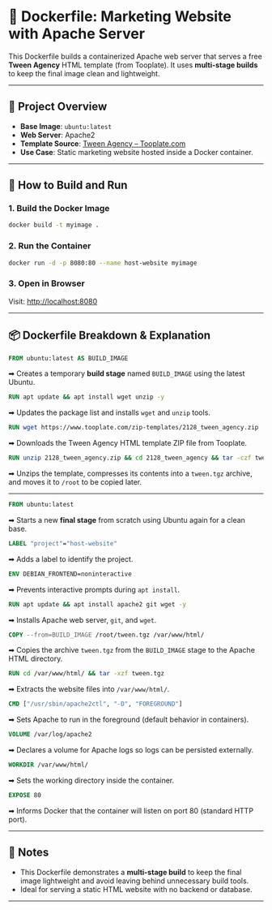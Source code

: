 # 🐳 Dockerfile: Marketing Website with Apache Server

This Dockerfile builds a containerized Apache web server that serves a free **Tween Agency** HTML template (from Tooplate). It uses **multi-stage builds** to keep the final image clean and lightweight.

---

## 📁 Project Overview

- **Base Image**: `ubuntu:latest`
- **Web Server**: Apache2
- **Template Source**: [Tween Agency – Tooplate.com](https://www.tooplate.com/view/2128-tween-agency)
- **Use Case**: Static marketing website hosted inside a Docker container.

---

## 🔧 How to Build and Run

### 1. **Build the Docker Image**

```bash
docker build -t myimage .
```

### 2. **Run the Container**

```bash
docker run -d -p 8080:80 --name host-website myimage
```

### 3. **Open in Browser**

Visit: [http://localhost:8080](http://localhost:8080)

---

## 📦 Dockerfile Breakdown & Explanation

```dockerfile
FROM ubuntu:latest AS BUILD_IMAGE
```
➡ Creates a temporary **build stage** named `BUILD_IMAGE` using the latest Ubuntu.

```dockerfile
RUN apt update && apt install wget unzip -y
```
➡ Updates the package list and installs `wget` and `unzip` tools.

```dockerfile
RUN wget https://www.tooplate.com/zip-templates/2128_tween_agency.zip
```
➡ Downloads the Tween Agency HTML template ZIP file from Tooplate.

```dockerfile
RUN unzip 2128_tween_agency.zip && cd 2128_tween_agency && tar -czf tween.tgz * && mv tween.tgz /root/tween.tgz
```
➡ Unzips the template, compresses its contents into a `tween.tgz` archive, and moves it to `/root` to be copied later.

---

```dockerfile
FROM ubuntu:latest
```
➡ Starts a new **final stage** from scratch using Ubuntu again for a clean base.

```dockerfile
LABEL "project"="host-website"
```
➡ Adds a label to identify the project.

```dockerfile
ENV DEBIAN_FRONTEND=noninteractive
```
➡ Prevents interactive prompts during `apt install`.

```dockerfile
RUN apt update && apt install apache2 git wget -y
```
➡ Installs Apache web server, `git`, and `wget`.

```dockerfile
COPY --from=BUILD_IMAGE /root/tween.tgz /var/www/html/
```
➡ Copies the archive `tween.tgz` from the `BUILD_IMAGE` stage to the Apache HTML directory.

```dockerfile
RUN cd /var/www/html/ && tar -xzf tween.tgz
```
➡ Extracts the website files into `/var/www/html/`.

```dockerfile
CMD ["/usr/sbin/apache2ctl", "-D", "FOREGROUND"]
```
➡ Sets Apache to run in the foreground (default behavior in containers).

```dockerfile
VOLUME /var/log/apache2
```
➡ Declares a volume for Apache logs so logs can be persisted externally.

```dockerfile
WORKDIR /var/www/html/
```
➡ Sets the working directory inside the container.

```dockerfile
EXPOSE 80
```
➡ Informs Docker that the container will listen on port 80 (standard HTTP port).

---

## 📝 Notes

- This Dockerfile demonstrates a **multi-stage build** to keep the final image lightweight and avoid leaving behind unnecessary build tools.
- Ideal for serving a static HTML website with no backend or database.

---

